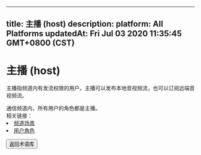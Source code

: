 
---
title: 主播 (host)
description: 
platform: All Platforms
updatedAt: Fri Jul 03 2020 11:35:45 GMT+0800 (CST)
---
# 主播 (host)
主播指频道内有发流权限的用户。主播可以发布本地音视频流，也可以订阅远端音视频流。

<div class="alert note">通信频道内，所有用户的角色都是主播。</div>

<div class="alert info">相关链接：
    <li><a href="../../cn/Agora%20Platform/terms.md">频道场景</a></li>
    <li><a href="../../cn/Agora%20Platform/terms.md">用户角色</a></li>
</div>

<a href="../../cn/Agora%20Platform/terms.md"><button>返回术语库</button></a>
